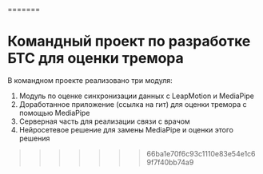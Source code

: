 
=======
# Командный проект по разработке БТС для оценки тремора

В командном проекте реализовано три модуля:

1. Модуль по оценке синхронизации данных с LeapMotion и MediaPipe
2. Доработанное приложение (ссылка на гит) для оценки тремора с помощью MediaPipe
3. Серверная часть для реализации связи с врачом
4. Нейросетевое решение для замены MediaPipe и оценки этого решения
>>>>>>> 66ba1e70f6c93c1110e83e54e1c69f7f40bb74a9
